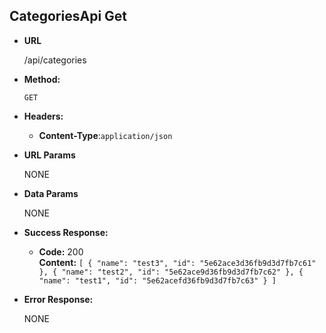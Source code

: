 **CategoriesApi Get**
----
* **URL**

  /api/categories

* **Method:**

  `GET`
  
* **Headers:**

  * **Content-Type**:`application/json`
  
* **URL Params**

   NONE

* **Data Params**

  NONE

* **Success Response:**
  
  * **Code:** 200 <br />
    **Content:** `[
    {
        "name": "test3",
        "id": "5e62ace3d36fb9d3d7fb7c61"
    },
    {
        "name": "test2",
        "id": "5e62ace9d36fb9d3d7fb7c62"
    },
    {
        "name": "test1",
        "id": "5e62acefd36fb9d3d7fb7c63"
    }
]`
 
* **Error Response:**

  NONE
